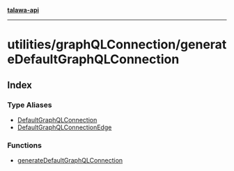 [**talawa-api**](../../../README.md)

***

# utilities/graphQLConnection/generateDefaultGraphQLConnection

## Index

### Type Aliases

- [DefaultGraphQLConnection](type-aliases/DefaultGraphQLConnection.md)
- [DefaultGraphQLConnectionEdge](type-aliases/DefaultGraphQLConnectionEdge.md)

### Functions

- [generateDefaultGraphQLConnection](functions/generateDefaultGraphQLConnection.md)
